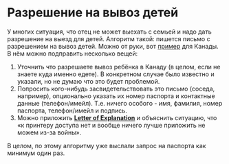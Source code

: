 # Разрешение на вывоз детей

У многих ситуация,  что отец не может выехать с семьей и надо дать разрешение на выезд для детей.
Алгоритм такой: пишется письмо с разрешением на вывоз детей. Можно от руки, вот [пример](https://travel.gc.ca/docs/child/consent-letter_lettre-consentement-eng.pdf) для Канады. В нём можно подправить несколько вещей:
1. Уточнить что разрешаете вывоз ребёнка в Канаду (в целом, если не знаете куда именно едете). В конкретном случае было известно и указали, но не думаю что это будет проблемой.
2. Попросить кого-нибудь засвидетельствовать это письмо (соседа, например), опционально указать их номер паспорта и контактные данные (телефон/имейл). Т.е. ничего особого - имя, фамилия, номер паспорта, телефон/имейл и подпись.
3. Можно приложить [**Letter of Explanation**](/consent-letter_lettre-consentement-eng.pdf)  и объяснить ситуацию, что «к принтеру доступа нет и вообще ничего лучше приложить не можем из-за войны».  

В целом, по этому алгоритму уже выслали запрос на паспорта как минимум один раз.